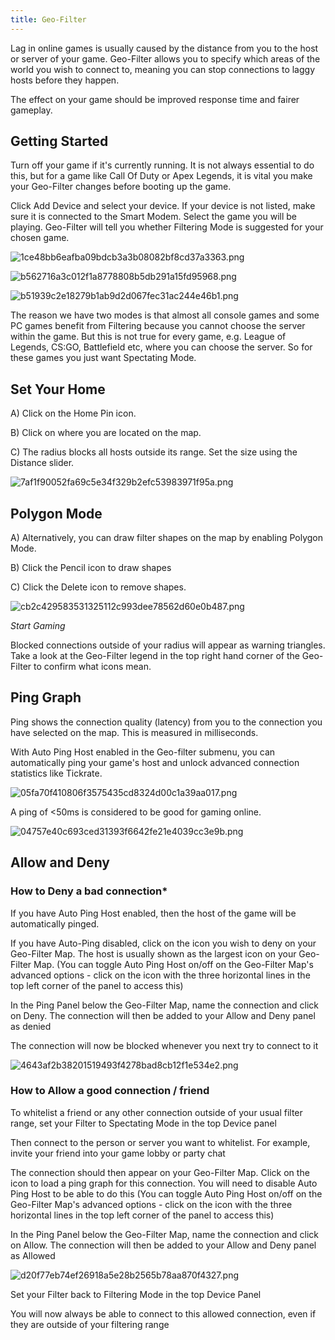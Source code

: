 ```yaml
---
title: Geo-Filter
---
```


Lag in online games is usually caused by the distance from you to the host or server of your game. Geo-Filter allows you to specify which areas of the world you wish to connect to, meaning you can stop connections to laggy hosts before they happen.

The effect on your game should be improved response time and fairer gameplay.

## Getting Started

Turn off your game if it's currently running. It is not always essential to do this, but for a game like Call Of Duty or Apex Legends, it is vital you make your Geo-Filter changes before booting up the game.

Click Add Device and select your device. If your device is not listed, make sure it is connected to the Smart Modem. Select the game you will be playing. Geo-Filter will tell you whether Filtering Mode is suggested for your chosen game.

![1ce48bb6eafba09bdcb3a3b08082bf8cd37a3363.png](geo-filter/1ce48bb6eafba09bdcb3a3b08082bf8cd37a3363.png)

![b562716a3c012f1a8778808b5db291a15fd95968.png](geo-filter/b562716a3c012f1a8778808b5db291a15fd95968.png)

![b51939c2e18279b1ab9d2d067fec31ac244e46b1.png](geo-filter/b51939c2e18279b1ab9d2d067fec31ac244e46b1.png)

The reason we have two modes is that almost all console games and some PC games benefit from Filtering because you cannot choose the server within the game. But this is not true for every game, e.g. League of Legends, CS:GO, Battlefield etc, where you can choose the server. So for these games you just want Spectating Mode.

## Set Your Home

A) Click on the Home Pin icon.

B) Click on where you are located on the map.

C) The radius blocks all hosts outside its range. Set the size using the Distance slider.

![7af1f90052fa69c5e34f329b2efc53983971f95a.png](geo-filter/7af1f90052fa69c5e34f329b2efc53983971f95a.png)

## Polygon Mode

A) Alternatively, you can draw filter shapes on the map by enabling Polygon Mode.

B) Click the Pencil icon to draw shapes

C) Click the Delete icon to remove shapes.

![cb2c429583531325112c993dee78562d60e0b487.png](geo-filter/cb2c429583531325112c993dee78562d60e0b487.png)

<!-- markdownlint-disable-next-line MD036 -->
*Start Gaming*

Blocked connections outside of your radius will appear as warning triangles. Take a look at the Geo-Filter legend in the top right hand corner of the Geo-Filter to confirm what icons mean.

## Ping Graph

Ping shows the connection quality (latency) from you to the connection you have selected on the map. This is measured in milliseconds.

With Auto Ping Host enabled in the Geo-filter submenu, you can automatically ping your game's host and unlock advanced connection statistics like Tickrate.

![05fa70f410806f3575435cd8324d00c1a39aa017.png](geo-filter/05fa70f410806f3575435cd8324d00c1a39aa017.png)

A ping of <50ms is considered to be good for gaming online.

![04757e40c693ced31393f6642fe21e4039cc3e9b.png](geo-filter/04757e40c693ced31393f6642fe21e4039cc3e9b.png)

## Allow and Deny

### How to Deny a bad connection*

If you have Auto Ping Host enabled, then the host of the game will be automatically pinged.

If you have Auto-Ping disabled, click on the icon you wish to deny on your Geo-Filter Map. The host is usually shown as the largest icon on your Geo-Filter Map. (You can toggle Auto Ping Host on/off on the Geo-Filter Map's advanced options - click on the icon with the three horizontal lines in the top left corner of the panel to access this)

In the Ping Panel below the Geo-Filter Map, name the connection and click on Deny. The connection will then be added to your Allow and Deny panel as denied

The connection will now be blocked whenever you next try to connect to it

![4643af2b38201519493f4278bad8cb12f1e534e2.png](geo-filter/4643af2b38201519493f4278bad8cb12f1e534e2.png)

### How to Allow a good connection / friend

To whitelist a friend or any other connection outside of your usual filter range, set your Filter to Spectating Mode in the top Device panel

Then connect to the person or server you want to whitelist. For example, invite your friend into your game lobby or party chat

The connection should then appear on your Geo-Filter Map. Click on the icon to load a ping graph for this connection. You will need to disable Auto Ping Host to be able to do this (You can toggle Auto Ping Host on/off on the Geo-Filter Map's advanced options - click on the icon with the three horizontal lines in the top left corner of the panel to access this)

In the Ping Panel below the Geo-Filter Map, name the connection and click on Allow. The connection will then be added to your Allow and Deny panel as Allowed

![d20f77eb74ef26918a5e28b2565b78aa870f4327.png](geo-filter/d20f77eb74ef26918a5e28b2565b78aa870f4327.png)

Set your Filter back to Filtering Mode in the top Device Panel

You will now always be able to connect to this allowed connection, even if they are outside of your filtering range
